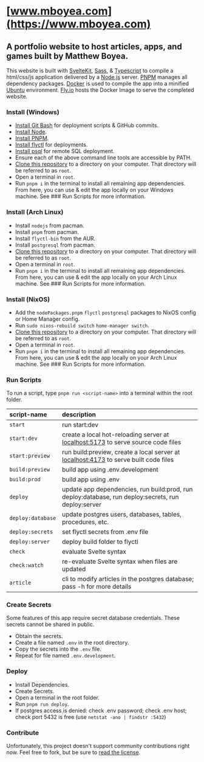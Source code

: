 [www.mboyea.com](https://www.mboyea.com)
===
A portfolio website to host articles, apps, and games built by Matthew Boyea.
---
This website is built with [SvelteKit], [Sass], & [Typescript] to compile a html/css/js application delivered by a [Node.js] server. [PNPM] manages all dependency packages. [Docker] is used to compile the app into a minified [Ubuntu] environment. [Fly.io] hosts the Docker Image to serve the completed website.

### Install (Windows)
* [Install Git Bash](https://git-scm.com/download/win) for deployment scripts & GitHub commits.
* [Install Node](https://nodejs.org/en/download).
* [Install PNPM](https://pnpm.io/installation).
* [Install flyctl](https://fly.io/docs/hands-on/install-flyctl/) for deployments.
* [Install psql](https://www.timescale.com/blog/how-to-install-psql-on-mac-ubuntu-debian-windows/) for remote SQL deployment.
* Ensure each of the above command line tools are accessible by PATH.
* [Clone this repository](https://docs.github.com/en/repositories/creating-and-managing-repositories/cloning-a-repository#cloning-a-repository) to a directory on your computer. That directory will be referred to as `root`.
* Open a terminal in `root`.
* Run `pnpm i` in the terminal to install all remaining app dependencies.
From here, you can use & edit the app locally on your Windows machine. See ### Run Scripts for more information.

### Install (Arch Linux)
* Install `nodejs` from pacman.
* Install `pnpm` from pacman.
* Install `flyctl-bin` from the AUR.
* Install `postgresql` from pacman.
* [Clone this repository](https://docs.github.com/en/repositories/creating-and-managing-repositories/cloning-a-repository#cloning-a-repository) to a directory on your computer. That directory will be referred to as `root`.
* Open a terminal in `root`.
* Run `pnpm i` in the terminal to install all remaining app dependencies.
From here, you can use & edit the app locally on your Arch Linux machine. See ### Run Scripts for more information.

### Install (NixOS)
* Add the `nodePackages.pnpm` `flyctl` `postgresql` packages to NixOS config or Home Manager config.
* Run `sudo nixos-rebuild switch` `home-manager switch`.
* [Clone this repository](https://docs.github.com/en/repositories/creating-and-managing-repositories/cloning-a-repository#cloning-a-repository) to a directory on your computer. That directory will be referred to as `root`.
* Open a terminal in `root`.
* Run `pnpm i` in the terminal to install all remaining app dependencies.
From here, you can use & edit the app locally on your Arch Linux machine. See ### Run Scripts for more information.

### Run Scripts
To run a script, type `pnpm run <script-name>` into a terminal within the root folder.

| script-name | description |
|:----------- |:----------- |
| `start` | run start:dev |
| `start:dev` | create a local hot-reloading server at [localhost:5173](http://localhost:5173) to serve source code files |
| `start:preview` | run build:preview, create a local server at [localhost:4173](http://localhost:4173) to serve built code files |
| `build:preview` | build app using .env.development |
| `build:prod` | build app using .env |
| `deploy` | update app dependencies, run build:prod, run deploy:database, run deploy:secrets, run deploy:server |
| `deploy:database` | update postgres users, databases, tables, procedures, etc. |
| `deploy:secrets` | set flyctl secrets from .env file |
| `deploy:server` | deploy build folder to flyctl |
| `check` | evaluate Svelte syntax |
| `check:watch` | re-evaluate Svelte syntax when files are updated |
| `article` | cli to modify articles in the postgres database; pass -h for more details |

### Create Secrets
Some features of this app require secret database credentials. These secrets cannot be shared in public.
* Obtain the secrets.
* Create a file named `.env` in the root directory.
* Copy the secrets into the `.env` file.
* Repeat for file named `.env.development`.

### Deploy
* Install Dependencies.
* Create Secrets.
* Open a terminal in the root folder.
* Run `pnpm run deploy`.
* If postgres access is denied: check .env password; check .env host; check port 5432 is free (use `netstat -ano | findstr :5432`)

### Contribute
Unfortunately, this project doesn't support community contributions right now. Feel free to fork, but be sure to [read the license](./LICENSE.md).

[SvelteKit]: https://kit.svelte.dev/docs/introduction
[Typescript]: https://www.typescriptlang.org/why-create-typescript
[Sass]: https://sass-lang.com/guide
[Node.js]: https://nodejs.org/en/docs/guides/getting-started-guide
[Docker]: https://docs.docker.com/get-started/overview/
[Ubuntu]: https://ubuntu.com/about
[PNPM]: https://pnpm.io/motivation
[Fly.io]: https://fly.io/docs/

